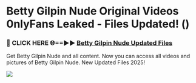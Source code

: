 # Betty Gilpin Nude Original Videos 0nlyFans Leaked - Files Updated! ()

<h3>🔴 CLICK HERE 🌐==►► <a href="https://tinyurl.com/2p9ay9w9" rel="nofollow">Betty Gilpin Nude Updated Files</a></h3>

Get Betty Gilpin Nude and all content. Now you can access all videos and pictures of Betty Gilpin Nude. New Updated Files 2025!

[![](https://i.imgur.com/KQgVmj3.gif)](https://tinyurl.com/2p9ay9w9)
